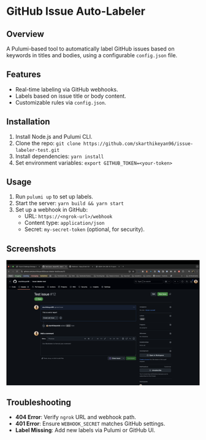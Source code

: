 # GitHub Issue Auto-Labeler

## Overview

A Pulumi-based tool to automatically label GitHub issues based on keywords in titles and bodies, using a configurable `config.json` file.

## Features

- Real-time labeling via GitHub webhooks.
- Labels based on issue title or body content.
- Customizable rules via `config.json`.

## Installation

1. Install Node.js and Pulumi CLI.
2. Clone the repo: `git clone https://github.com/skarthikeyan96/issue-labeler-test.git`
3. Install dependencies: `yarn install`
4. Set environment variables: `export GITHUB_TOKEN=<your-token>`

## Usage

1. Run `pulumi up` to set up labels.
2. Start the server: `yarn build && yarn start`
3. Set up a webhook in GitHub:
   - URL: `https://<ngrok-url>/webhook`
   - Content type: `application/json`
   - Secret: `my-secret-token` (optional, for security).

## Screenshots

![Labeled Issue #12](https://github.com/skarthikeyan96/issue-labeler/blob/main/docs/image.png)

## Troubleshooting

- **404 Error**: Verify `ngrok` URL and webhook path.
- **401 Error**: Ensure `WEBHOOK_SECRET` matches GitHub settings.
- **Label Missing**: Add new labels via Pulumi or GitHub UI.
